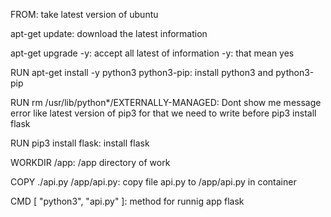 FROM:
     take latest version of ubuntu

apt-get update:
              download the latest information

apt-get upgrade -y:
                   accept all latest of information
                   -y: that mean yes

RUN apt-get install -y python3 python3-pip:
                    install python3 and python3-pip

RUN rm /usr/lib/python*/EXTERNALLY-MANAGED:
                                        Dont show me message error like latest version of pip3
                                        for that we need to write before pip3 install flask

RUN pip3 install flask: 
                         install flask

WORKDIR /app:
             /app directory of work

COPY ./api.py /app/api.py:
                         copy file api.py to /app/api.py in container

CMD [ "python3", "api.py" ]:
                           method for runnig app flask

